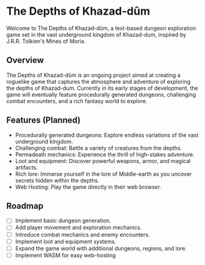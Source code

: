 # The Depths of Khazad-dûm

Welcome to The Depths of Khazad-dûm, a text-based dungeon exploration game set in the vast underground kingdom of Khazad-dum, inspired by J.R.R. Tolkien's Mines of Moria.

## Overview

The Depths of Khazad-dûm is an ongoing project aimed at creating a roguelike game that captures the atmosphere and adventure of exploring the depths of Khazad-dum. Currently in its early stages of development, the game will eventually feature procedurally generated dungeons, challenging combat encounters, and a rich fantasy world to explore.

## Features (Planned)

- Procedurally generated dungeons: Explore endless variations of the vast underground kingdom.
- Challenging combat: Battle a variety of creatures from the depths.
- Permadeath mechanics: Experience the thrill of high-stakes adventure.
- Loot and equipment: Discover powerful weapons, armor, and magical artifacts.
- Rich lore: Immerse yourself in the lore of Middle-earth as you uncover secrets hidden within the depths.
- Web Hosting: Play the game directly in their web browser.

## Roadmap

- [ ] Implement basic dungeon generation.
- [ ] Add player movement and exploration mechanics.
- [ ] Introduce combat mechanics and enemy encounters.
- [ ] Implement loot and equipment systems.
- [ ] Expand the game world with additional dungeons, regions, and lore.
- [ ] Implement WASM for easy web-hosting
